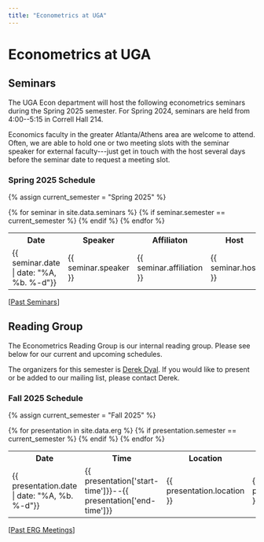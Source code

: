 ```yaml
---
title: "Econometrics at UGA"
---
```


# Econometrics at UGA

## Seminars

The UGA Econ department will host the following econometrics seminars during the Spring 2025 semester. For Spring 2024, seminars are held from 4:00--5:15 in Correll Hall 214.

Economics faculty in the greater Atlanta/Athens area are welcome to attend. Often, we are able to hold one or two meeting slots with the seminar speaker for external faculty---just get in touch with the host several days before the seminar date to request a meeting slot.

### Spring 2025 Schedule

{% assign current_semester = "Spring 2025" %}
<table>
  <tr>
    <th>Date</th>
    <th>Speaker</th>
    <th>Affiliaton</th>
    <th>Host</th>
    <th>Paper</th>
  </tr>
  {% for seminar in site.data.seminars %}
    {% if seminar.semester == current_semester %}
	<tr>
      		<td>{{ seminar.date | date: "%A, %b. %-d"}}</td>
      		<td>{{ seminar.speaker }}</td>
      		<td>{{ seminar.affiliation }}</td>
		<td>{{ seminar.host }}</td>
      		<td><a href="{{ seminar.link }}">{{ seminar.title }}</a></td>
    	</tr>
    {% endif %}
  {% endfor %}
</table>

[[Past Seminars](past_seminars)]


## Reading Group

The Econometrics Reading Group is our internal reading group. Please see below for our current and upcoming schedules.

The organizers for this semester is [Derek Dyal](https://www.terry.uga.edu/directory/derek-dyal/). If you would like to present or be added to our mailing list, please contact Derek.


### Fall 2025 Schedule

{% assign current_semester = "Fall 2025" %}
<table>
  <tr>
    <th>Date</th>
    <th>Time</th>
    <th>Location</th>
    <th>Leader</th>
    <th>Title</th>
  </tr>
  {% for presentation in site.data.erg %}
    {% if presentation.semester == current_semester %}
      <tr>
        <td>{{ presentation.date | date: "%A, %b. %-d"}}</td>
        <td>{{ presentation['start-time']}}--{{ presentation['end-time']}}</td>
        <td>{{ presentation.location }}</td>
        <td>{{ presentation.leader }}</td>
        <td><a href="{{ presentation.link }}">{{ presentation.title }}</a></td>
      </tr>
    {% endif %}
  {% endfor %}
</table>

[[Past ERG Meetings](past_erg)]
